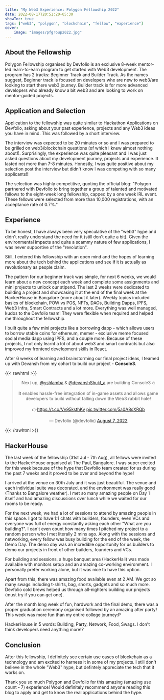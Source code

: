 ```yaml
---
title: "My Web3 Experience: Polygon Fellowship 2022"
date: 2022-08-17T20:51:20+05:30
showToc: true
tags: ["web3", "polygon", "blockchain", "fellow", "experience"]
cover:
    image: "images/pfgroup2022.jpg"
---
```


## About the Fellowship

Polygon Fellowship organised by Devfolio is an exclusive 8-week mentor-led learn-to-earn program to get started with Web3 development. The program has 2 tracks: Beginner Track and Builder Track. As the names suggest, Beginner track is focused on developers who are new to web3/are looking to start there web3 journey. Builder track is for more advanced developers who already know a bit web3 and are looking to work on mentor-guided projects.

## Application and Selection

Application to the fellowship was quite similar to Hackathon Applications on Devfolio, asking about your past experience, projects and any Web3 ideas you have in mind. This was followed by a short interview.

The interview was expected to be 20 minutes or so and I was prepared to be grilled on web3/blockchain questions (of which I knew almost nothing about!). Surprisingly, the experience was quite pleasant and I was just asked questions about my development journey, projects and experience. It lasted not more than 7-8 minutes. Honestly, I was quite positive about my selection post the interview but didn't know I was competing with so many applicants!!

The selection was highly competitive, quoting the official blog: "Polygon partnered with Devfolio to bring together a group of talented and motivated fellows to the eight-week long fellowship, capped by a one week IRL event. These fellows were selected from more than 10,000 registrations, with an acceptance rate of 0.7%."

## Experience

To be honest, I have always been very speculative of the "web3" hype and didn't really understand the need for it (still don't quite a bit). Given the environmental impacts and quite a scammy nature of few applications, I was never supportive of the "revolution".

Still, I entered this fellowship with an open mind and the hopes of learning more about the tech behind the applications and see if it is actually as revolutionary as people claim.

The pattern for our beginner track was simple, for next 6 weeks, we would learn about a new concept each week and complete some assignments and mini projects to unlock our stipend. The last 2 weeks were dedicated to building a project and showcasing it at the end of the final week at the HackerHouse in Bangalore (more about it later). Weekly topics included basics of blockchain, POW vs POS, NFTs, DAOs, Building Dapps, IPFS, Web3 Infra, Smart Contracts and a lot more. Everything was well managed, kudos to the Devfolio team! They were flexible when required and helped me throughout the fellowship.

I built quite a few mini projects like a borrowing dapp - which allows users to borrow stable coins for ethereum, memer - exclusive meme focused social media dapp using IPFS, and a couple more. Because of these projects, I not only learnt a lot of about web3 and smart contracts but also improved my frontend development skills in React.

After 6 weeks of learning and brainstorming our final project ideas, I teamed up with Devansh from my cohort to build our project - **Console3**.

{{< rawhtml >}}
<center>
<blockquote class="twitter-tweet" data-conversation="none" data-dnt="true" data-theme="dark"><p lang="en" dir="ltr">Next up, <a href="https://twitter.com/yshlamba?ref_src=twsrc%5Etfw">@yshlamba</a> &amp; <a href="https://twitter.com/devanshShukl_a?ref_src=twsrc%5Etfw">@devanshShukl_a</a> are building Console3 🔥<br><br>It enables hassle-free integration of in-game assets and allows game developers to build without falling down the Web3 rabbit hole!<br><br>👉<a href="https://t.co/Vv95ksthKv">https://t.co/Vv95ksthKv</a> <a href="https://t.co/5a0A8sXRQb">pic.twitter.com/5a0A8sXRQb</a></p>&mdash; Devfolio (@devfolio) <a href="https://twitter.com/devfolio/status/1556257214490628096?ref_src=twsrc%5Etfw">August 7, 2022</a></blockquote> <script async src="https://platform.twitter.com/widgets.js" charset="utf-8"></script>
</center>
{{< /rawhtml >}}

## HackerHouse
The last week of the fellowship (31st Jul - 7th Aug), all fellows were invited to the HackerHouse organised at The Paul, Bangalore. I was super excited for this week because of the hype that Devfolio team created for us during the past 7 weeks and it proved to be over and beyond the hype!

I arrived at the venue on 30th July and it was just beautiful. The venue and each individual suite was decorated, and the environment was really good (Thanks to Bangalore weather). I met so many amazing people on Day 1 itself and had amazing discussions over lunch while we waited for our rooms to be ready.

For the next week, we had a lot of sessions to attend by amazing people in this space. I got to have 1:1 chats with builders, founders, even VCs and everyone was full of energy constantly asking each other "What are you building?". I can't even count how many times I pitched my project to a random person who I met literally 2 mins ago. Along with the sessions and networking, every fellow was busy building for the end of the week, the Demo Day. The demo day was an incredible opportunity for us builders to demo our projects in front of other builders, founders and VCs.

For building and sessions, a huge banquet area (HackerHall) was made available with monitors setup and an amazing co-working environment. I personally prefer working alone, but it was nice to have this option.

Apart from this, there was amazing food available even at 2 AM. We got so many swags including t-shirts, bag, shorts, gadgets and so much more. Devfolio cold brews helped us through all-nighters building our projects (must try if you can get one).

After the month long week of fun, hardwork and the final demo, there was a proper graduation ceremony organised followed by an amazing after party! This week was more fun than my entire college journey:P

HackerHouse in 5 words: Building, Party, Network, Food, Swags. I don't think developers need anything more!?

## Conclusion
After this fellowship, I definitely see certain use cases of blockchain as a technology and am excited to harness it in some of my projects. I still don't believe in the whole "Web3" hype, but defintely appreciate the tech that it works on.

Thank you so much Polygon and Devfolio for this amazing (amazing use count - 7) experience! Would definitely recommend anyone reading this blog to apply and get to know the real applications behind the hype.
